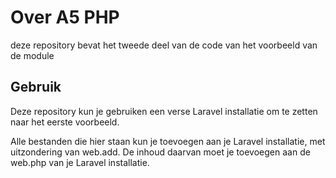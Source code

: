 
# Over A5 PHP
<p>deze repository bevat het tweede deel van de code van het voorbeeld van de module</p>

## Gebruik
<p>Deze repository kun je gebruiken een verse Laravel installatie om te zetten naar het eerste voorbeeld.</p>

<p>Alle bestanden die hier staan kun je toevoegen aan je Laravel installatie, met uitzondering van web.add. De inhoud daarvan moet je toevoegen aan de web.php van je Laravel installatie. </p>